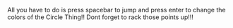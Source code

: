                              
All you have to do is press spacebar to jump and press enter to change the colors of the Circle Thing!!
Dont forget to rack those points up!!!
